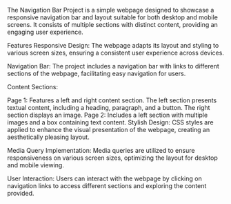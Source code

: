 
The Navigation Bar Project is a simple webpage designed to showcase a responsive navigation bar and layout suitable for both desktop and mobile screens. It consists of multiple sections with distinct content, providing an engaging user experience.

Features
Responsive Design: The webpage adapts its layout and styling to various screen sizes, ensuring a consistent user experience across devices.

Navigation Bar: The project includes a navigation bar with links to different sections of the webpage, facilitating easy navigation for users.

Content Sections:

Page 1: Features a left and right content section. The left section presents textual content, including a heading, paragraph, and a button. The right section displays an image.
Page 2: Includes a left section with multiple images and a box containing text content.
Stylish Design: CSS styles are applied to enhance the visual presentation of the webpage, creating an aesthetically pleasing layout.

Media Query Implementation: Media queries are utilized to ensure responsiveness on various screen sizes, optimizing the layout for desktop and mobile viewing.

User Interaction: Users can interact with the webpage by clicking on navigation links to access different sections and exploring the content provided.


